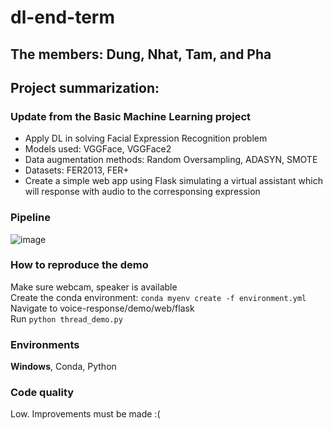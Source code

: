 # dl-end-term
## The members: Dung, Nhat, Tam, and Pha
## Project summarization:
### Update from the Basic Machine Learning project
- Apply DL in solving Facial Expression Recognition problem
- Models used: VGGFace, VGGFace2
- Data augmentation methods: Random Oversampling, ADASYN, SMOTE
- Datasets: FER2013, FER+
- Create a simple web app using Flask simulating a virtual assistant which will response with audio to the corresponsing expression
### Pipeline
![image](https://user-images.githubusercontent.com/28902802/136682465-5bc563d4-8fba-484b-935e-26ad79dc8bfe.png)


### How to reproduce the demo
Make sure webcam, speaker is available  
Create the conda environment:
`conda myenv create -f environment.yml`  
Navigate to voice-response/demo/web/flask  
Run `python thread_demo.py`

### Environments
**Windows**, Conda, Python

### Code quality
Low. Improvements must be made :(
